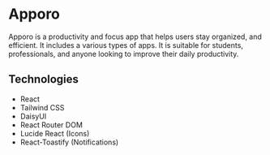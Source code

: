 # Apporo

Apporo is a productivity and focus app that helps users stay organized,  and efficient. It includes a various types of apps. It is suitable for students, professionals, and anyone looking to improve their daily productivity.

## Technologies

- React
- Tailwind CSS
- DaisyUI
- React Router DOM
- Lucide React (Icons)
- React-Toastify (Notifications)

